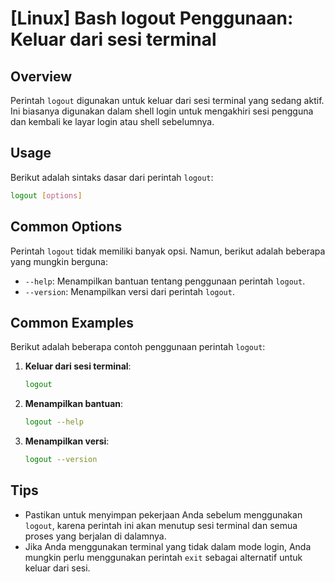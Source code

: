 # [Linux] Bash logout Penggunaan: Keluar dari sesi terminal

## Overview
Perintah `logout` digunakan untuk keluar dari sesi terminal yang sedang aktif. Ini biasanya digunakan dalam shell login untuk mengakhiri sesi pengguna dan kembali ke layar login atau shell sebelumnya.

## Usage
Berikut adalah sintaks dasar dari perintah `logout`:

```bash
logout [options]
```

## Common Options
Perintah `logout` tidak memiliki banyak opsi. Namun, berikut adalah beberapa yang mungkin berguna:

- `--help`: Menampilkan bantuan tentang penggunaan perintah `logout`.
- `--version`: Menampilkan versi dari perintah `logout`.

## Common Examples
Berikut adalah beberapa contoh penggunaan perintah `logout`:

1. **Keluar dari sesi terminal**:
   ```bash
   logout
   ```

2. **Menampilkan bantuan**:
   ```bash
   logout --help
   ```

3. **Menampilkan versi**:
   ```bash
   logout --version
   ```

## Tips
- Pastikan untuk menyimpan pekerjaan Anda sebelum menggunakan `logout`, karena perintah ini akan menutup sesi terminal dan semua proses yang berjalan di dalamnya.
- Jika Anda menggunakan terminal yang tidak dalam mode login, Anda mungkin perlu menggunakan perintah `exit` sebagai alternatif untuk keluar dari sesi.